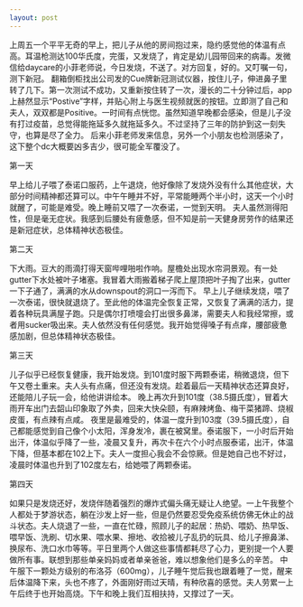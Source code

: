 ```yaml
---
layout: post
---
```


上周五一个平平无奇的早上，把儿子从他的房间抱过来，隐约感觉他的体温有点高。耳温枪测达100华氏度，完蛋，又发烧了，肯定是幼儿园带回来的病毒。发微信给daycare的小菲老师说，今日发烧，不送了。对方回复，好的。又叮嘱一句，测下新冠。
翻箱倒柜找出公司发的Cue牌新冠测试仪器，按住儿子，伸进鼻子里转了几下。第一次测试不成功，又重新按住转了一次，漫长的二十分钟过后，app上赫然显示“Postive”字样，并贴心附上与医生视频就医的按钮。立即测了自己和夫人，双双都是Positive。一时间有点恍惚。虽然知道早晚都会感染，但是儿子没有打过疫苗，总觉得能拖延多久就拖延多久。不过坚持了三年的防护到这一刻失守，也算是尽了全力。
后来小菲老师发来信息，另外一个小朋友也检测感染了，这下整个dc大概要凶多吉少，很可能全军覆没了。

第一天

早上给儿子喂了泰诺口服药，上午退烧，他好像除了发烧外没有什么其他症状，大部分时间精神都还算可以。中午午睡并不好，平常能睡两个半小时，这天一个小时就醒了，可能是难受。晚上睡前又喂了一次泰诺，一觉到天明。
夫人虽然测得阳性，但是毫无症状。我感到后腰处有疲惫感，但不知是前一天健身房劳作的结果还是新冠症状，总体精神状态极佳。

第二天

下大雨。豆大的雨滴打得天窗哔哩啪啦作响。屋檐处出现水帘洞景观。有一处gutter下水处被叶子堵塞。我冒着大雨搬着梯子爬上屋顶把叶子掏了出来，gutter一下子通了，满满的水从downspout的洞口一泻而下。
早上儿子继续发烧，喂了一次泰诺，很快就退烧了。至此他的体温完全恢复正常，又恢复了满满的活力，提着各种玩具满屋子跑。只是偶尔打喷嚏会打出很多鼻涕，需要夫人和我经常擦，或者用sucker吸出来。夫人依然没有任何感觉。我开始觉得嗓子有点痒，腰部疲惫感加剧，但总体精神状态极佳。

第三天

儿子似乎已经恢复健康，我开始发烧。到101度时服下两颗泰诺，稍微退烧，但下午又卷土重来。夫人头有点痛，但还没有发烧。趁着最后一天精神状态还算良好，还能陪儿子玩一会，给他讲讲绘本。
晚上再次升到101度（38.5摄氏度），冒着大雨开车出门去韶山印象取了外卖，回来大快朵颐，有麻辣烤鱼、梅干菜猪蹄、烧椒皮蛋，有点辣有点咸。
夜里是最难受的，体温一度升到103度（39.5摄氏度），自己都能感觉到自己像个小太阳，浑身发冷，裹在被窝里。泰诺服下，一小时后开始出汗，体温似乎降了一些，凌晨又复升，再次卡在六个小时点服泰诺，出汗，体温下降，但基本都在102上下。夫人一度担心我会不会惊厥。但是她自己也不好过，凌晨时体温也升到了102度左右，给她喂了两颗泰诺。

第四天

如果只是发烧还好，发烧伴随着强烈的爆炸式偏头痛无疑让人绝望。一上午我整个人都处于梦游状态，躺在沙发上好一些，但是仍然要忍受免疫系统仿佛无休止的战斗状态。夫人烧退了一些，一直在忙碌，照顾儿子的起居：热奶、喂奶、热早饭、喂早饭、洗刷、切水果、喂水果、擦地、收拾被儿子乱扔的玩具、给儿子擦鼻涕、换尿布、洗口水巾等等。平日里两个人做这些事情都耗尽了心力，更别提一个人要做所有事。联想到那些单亲妈妈或者单亲爸爸，难以想象他们是多么的辛苦。
中午服下一颗处方级别的布洛芬（600mg），儿子睡午觉后我也跟着睡了一觉，醒来后体温降下来，头也不疼了，外面刚好雨过天晴，有种欣喜的感觉。夫人劳累一上午后终于也开始高烧。下午和晚上我们互相扶持，又撑过了一天。
